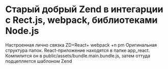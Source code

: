 # Старый добрый Zend в интегарции с Rect.js, webpack, библиотеками Node.js

Настроенная лично связка ZD+React+ webpack +n pm
Оригинальная структура папок. React-приложение находятся в папке app_react. Компилится он в public/assets/bundle.main.bundle.js, затем оттуда подцепляется шаблоном Zend
